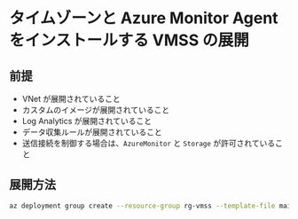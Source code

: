 # タイムゾーンと Azure Monitor Agent をインストールする VMSS の展開

## 前提
- VNet が展開されていること
- カスタムのイメージが展開されていること
- Log Analytics が展開されていること
- データ収集ルールが展開されていること
- 送信接続を制御する場合は、`AzureMonitor` と `Storage` が許可されていること

## 展開方法

```bash
az deployment group create --resource-group rg-vmss --template-file main.bicep --name $RANDOM --parameters @azuredeploy.parameter.json
```
